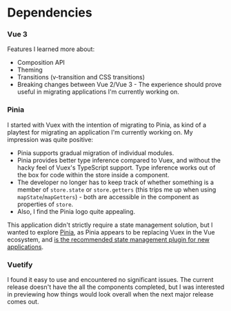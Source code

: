 # Dependencies

### Vue 3

Features I learned more about:

* Composition API
* Theming
* Transitions (v-transition and CSS transitions)
* Breaking changes between Vue 2/Vue 3 - The experience should prove useful in migrating applications I'm currently working on.

### Pinia

I started with Vuex with the intention of migrating to Pinia, as kind of a playtest for migrating an application I'm currently working on. My impression was quite positive:

* Pinia supports gradual migration of individual modules.
* Pinia provides better type inference compared to Vuex, and without the hacky feel of Vuex's TypeScript support. Type inference works out of the box for code within the store inside a component.
* The developer no longer has to keep track of whether something is a member of `store.state` or `store.getters` (this trips me up when using `mapState`/`mapGetters`) - both are accessible in the component as properties of `store`.
* Also, I find the Pinia logo quite appealing.

This application didn't strictly require a state management solution, but I wanted to explore [Pinia](https://pinia.vuejs.org/), as Pinia appears to be replacing Vuex in the Vue ecosystem, and [is the recommended state management plugin for new applications](<https://vuejs.org/guide/scaling-up/state-management.html#pinia>).

### Vuetify

 I found it easy to use and encountered no significant issues. The current release doesn't have the all the components completed, but I was interested in previewing how things would look overall when the next major release comes out.
